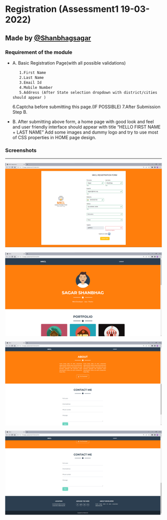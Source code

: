 # Registration (Assessment1 19-03-2022)

## Made by [@Shanbhagsagar](https://github.com/Shanbhagsagar)

### Requirement of the module

- A.	Basic Registration Page(with all possible validations)

         1.First Name
         2.Last Name
         3.Email Id
         4.Mobile Number
         5.Address (After State selection dropdown with district/cities should appear )
	 6.Captcha before submitting this page.(IF POSSIBLE)
	 7.After Submission Step B.

- B.	After submitting above form, a home page with good look and feel and user friendly interface should appear with title “HELLO FIRST NAME + LAST NAME”
Add some images and dummy logo and try to use most of CSS properties in HOME page design.

### Screenshots
---

![](https://github.com/Shanbhagsagar/sagar_assessment1/blob/main/images/1.png)

![](https://github.com/Shanbhagsagar/sagar_assessment1/blob/main/images/2.png)

![](https://github.com/Shanbhagsagar/sagar_assessment1/blob/main/images/3.png)

![](https://github.com/Shanbhagsagar/sagar_assessment1/blob/main/images/4.png)
